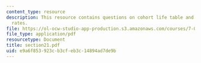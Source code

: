 ```yaml
---
content_type: resource
description: This resource contains questions on cohort life table and replacement
  rates.
file: https://ol-ocw-studio-app-production.s3.amazonaws.com/courses/7-014-introductory-biology-spring-2005/e9a6f853923cb3cfeb3c14894ad7de9b_section21.pdf
file_type: application/pdf
resourcetype: Document
title: section21.pdf
uid: e9a6f853-923c-b3cf-eb3c-14894ad7de9b
---
```

